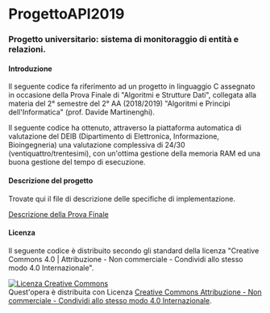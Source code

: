 # ProgettoAPI2019
<h3>Progetto universitario: sistema di monitoraggio di entità e relazioni.</h3>

<h4>Introduzione</h4>
<p>Il seguente codice fa riferimento ad un progetto in linguaggio C assegnato in occasione della Prova Finale di "Algoritmi e Strutture Dati", collegata alla materia del 2° semestre del 2° AA (2018/2019) "Algoritmi e Principi dell'Informatica" (prof. Davide Martinenghi).</p>
<p>Il seguente codice ha ottenuto, attraverso la piattaforma automatica di valutazione del DEIB (Dipartimento di Elettronica, Informazione, Bioingegneria) una valutazione complessiva di 24/30 (ventiquattro/trentesimi), con un'ottima gestione della memoria RAM ed una buona gestione del tempo di esecuzione.</p>

<h4>Descrizione del progetto</h4>
<p>Trovate qui il file di descrizione delle specifiche di implementazione.</p>
<a href="http://home.deib.polimi.it/martinen/courses/api/ProvaFinale2019.pdf" target="_blank">Descrizione della Prova Finale</a>

<h4>Licenza</h4>
<p>Il seguente codice è distribuito secondo gli standard della licenza "Creative Commons 4.0 | Attribuzione - Non commerciale - Condividi allo stesso modo 4.0 Internazionale".</p>

<a rel="license" href="http://creativecommons.org/licenses/by-nc-sa/4.0/"><img alt="Licenza Creative Commons" style="border-width:0" src="https://i.creativecommons.org/l/by-nc-sa/4.0/88x31.png" /></a><br />Quest'opera è distribuita con Licenza <a rel="license" href="http://creativecommons.org/licenses/by-nc-sa/4.0/">Creative Commons Attribuzione - Non commerciale - Condividi allo stesso modo 4.0 Internazionale</a>.
